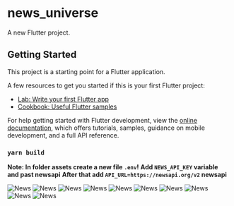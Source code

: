 # news_universe

A new Flutter project.

## Getting Started

This project is a starting point for a Flutter application.

A few resources to get you started if this is your first Flutter project:

- [Lab: Write your first Flutter app](https://docs.flutter.dev/get-started/codelab)
- [Cookbook: Useful Flutter samples](https://docs.flutter.dev/cookbook)

For help getting started with Flutter development, view the
[online documentation](https://docs.flutter.dev/), which offers tutorials,
samples, guidance on mobile development, and a full API reference.

### `yarn build`

**Note: In folder assets create a new file `.env`!**
**Add `NEWS_API_KEY` variable and past newsapi**
**After that add `API_URL=https://newsapi.org/v2` newsapi**

<img src="./assets/screens/1.jpg" alt="News"/>
<img src="./assets/screens/2.jpg" alt="News"/>
<img src="./assets/screens/3.jpg" alt="News"/>
<img src="./assets/screens/4.jpg" alt="News"/>
<img src="./assets/screens/5.jpg" alt="News"/>
<img src="./assets/screens/6.jpg" alt="News"/>
<img src="./assets/screens/7.jpg" alt="News"/>
<img src="./assets/screens/8.jpg" alt="News"/>
<img src="./assets/screens/9.jpg" alt="News"/>
<img src="./assets/screens/10.jpg" alt="News"/>
